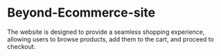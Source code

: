 # Beyond-Ecommerce-site
The website is designed to provide a seamless shopping experience, allowing users to browse products, add them to the cart, and proceed to checkout. 
